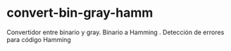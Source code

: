 # convert-bin-gray-hamm
Convertidor entre binario y gray. Binario a Hamming . Detección de errores para código Hamming
